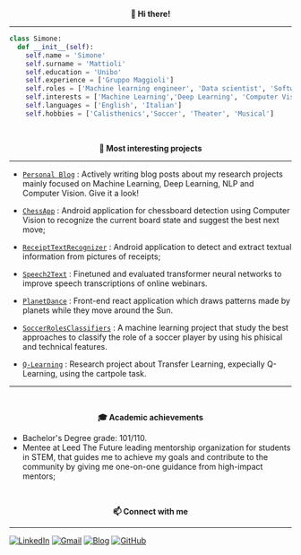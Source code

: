 <p align="center" style="font-weight:bold"> 👋 <b>Hi there!</b> <p>

---

```python
class Simone:
  def __init__(self):
    self.name = 'Simone'
    self.surname = 'Mattioli'
    self.education = 'Unibo'
    self.experience = ['Gruppo Maggioli']
    self.roles = ['Machine learning engineer', 'Data scientist', 'Software engineer']
    self.interests = ['Machine Learning','Deep Learning', 'Computer Vision', 'NLP']
    self.languages = ['English', 'Italian']
    self.hobbies = ['Calisthenics','Soccer', 'Theater', 'Musical']
```

<br />
<p align="center" style="font-weight:bold"> 🔨 <b> Most interesting projects </b> <p>

---

* [`Personal Blog`](https://simonemattioli.vercel.app/) : Actively writing blog posts about my research projects mainly focused on Machine Learning, Deep Learning, NLP and Computer Vision. Give it a look!

* [`ChessApp`](https://github.com/SimoneMattioli98/ChessApp) : Android application for chessboard detection using Computer Vision to recognize the current board state and suggest the best next move;

* [`ReceiptTextRecognizer`](https://github.com/SimoneMattioli98/ReceiptTextRecognizer) : Android application to detect and extract textual information from pictures of receipts;

* [`Speech2Text`](https://github.com/SimoneMattioli98/Speech2Text) : Finetuned and evaluated transformer neural networks to improve speech transcriptions of online webinars. 

* [`PlanetDance`](https://github.com/SimoneMattioli98/PlanetDance) : Front-end react application which draws patterns made by planets while they move around the Sun.

* [`SoccerRolesClassifiers`](https://github.com/SimoneMattioli98/SoccerRolesClassifiers) : A machine learning project that study the best approaches to classify the role of a soccer player by using his phisical and technical features.

* [`Q-Learning`](https://github.com/SimoneMattioli98/Q-Learning) : Research project about Transfer Learning, expecially Q-Learning, using the cartpole task.


---

  
<br />
<p align="center" style="font-weight:bold"> 🎓 <b> Academic achievements </b> <p>
  
 * Bachelor's Degree grade: 101/110.
 * Mentee at Leed The Future leading mentorship organization for students in STEM, that guides me to achieve my goals and contribute to the community by giving me one-on-one guidance from high-impact mentors;
  
<br />
<p align="center" style="font-weight:bold"> 📫 <b>Connect with me</b> <p>

---

[![LinkedIn](https://img.shields.io/badge/linkedin-%230077B5.svg?style=for-the-badge&logo=linkedin&logoColor=white)](https://www.linkedin.com/in/simonemattioli/)
[![Gmail](https://img.shields.io/badge/Gmail-D14836?style=for-the-badge&logo=gmail&logoColor=white)](mailto:simo.mattioli1998@gmail.com)
[![Blog](https://img.shields.io/badge/Blogger-FF5722?style=for-the-badge&logo=blogger&logoColor=white)](https://simonemattioli.vercel.app/)
[![GitHub](https://img.shields.io/badge/github-%23121011.svg?style=for-the-badge&logo=github&logoColor=white)](https://github.com/SimoneMattioli98)
